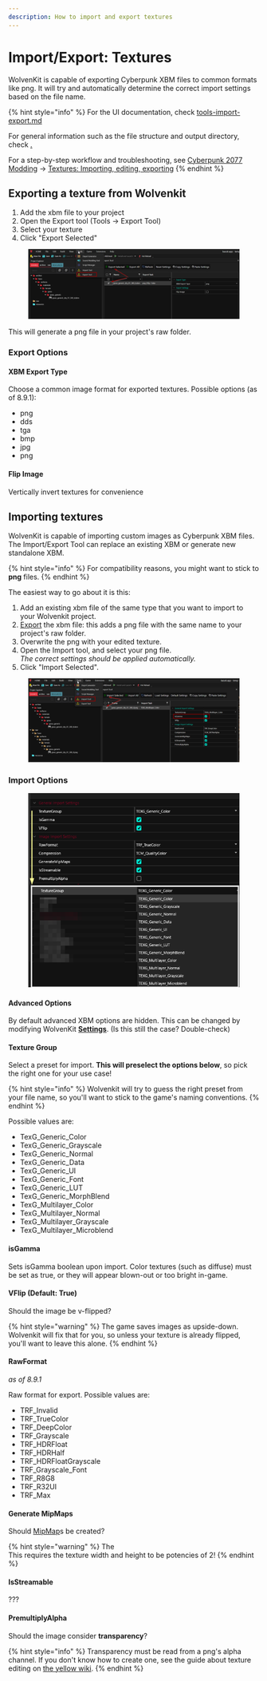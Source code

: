 ```yaml
---
description: How to import and export textures
---
```


# Import/Export: Textures

WolvenKit is capable of exporting Cyberpunk XBM files to common formats like png. It will try and automatically determine the correct import settings based on the file name.&#x20;

{% hint style="info" %}
For the UI documentation, check [tools-import-export.md](../../tools/tools-import-export.md "mention")

For general information such as the file structure and output directory, check [.](./ "mention")

For a step-by-step workflow and troubleshooting, see [Cyberpunk 2077 Modding](https://app.gitbook.com/o/-MP5ijqI11FeeX7c8-N8/s/4gzcGtLrr90pVjAWVdTc/ "mention") ->  [Textures: Importing, editing, exporting](https://app.gitbook.com/s/4gzcGtLrr90pVjAWVdTc/for-mod-creators/modding-guides/textures-and-luts/images-importing-editing-exporting "mention")
{% endhint %}

## Exporting a texture from Wolvenkit

1. Add the xbm file to your project
2. Open the Export tool (Tools -> Export Tool)
3. Select your texture
4. Click "Export Selected"

<figure><img src="../../../.gitbook/assets/images_export_selected.png" alt=""><figcaption></figcaption></figure>

This will generate a png file in your project's raw folder.

### Export Options

#### XBM Export Type

Choose a common image format for exported textures. Possible options (as of 8.9.1):

* png
* dds
* tga
* bmp
* jpg
* png

#### Flip Image

Vertically invert textures for convenience

## Importing textures

WolvenKit is capable of importing custom images as Cyberpunk XBM files. The Import/Export Tool can replace an existing XBM or generate new standalone XBM.&#x20;

{% hint style="info" %}
For compatibility reasons, you might want to stick to **png** files.
{% endhint %}

The easiest way to go about it is this:

1. Add an existing xbm file of the same type that you want to import to your Wolvenkit project.&#x20;
2. [Export](textures.md#exporting-a-texture-from-wolvenkit) the xbm file: this adds a png file with the same name to your project's raw folder.
3. Overwrite the png with your edited texture.
4. Open the Import tool, and select your png file. \
   _The correct settings should be applied automatically._&#x20;
5. Click "Import Selected".

<figure><img src="../../../.gitbook/assets/images_import_selected.png" alt=""><figcaption></figcaption></figure>

### Import Options

<figure><img src="../../../.gitbook/assets/wolvenkit_import_png.png" alt=""><figcaption></figcaption></figure>

####

#### Advanced Options

By default advanced XBM options are hidden. This can be changed by modifying WolvenKit [**Settings**](../../settings.md). (Is this still the case? Double-check)

#### Texture Group

Select a preset for import. **This will preselect the options below**, so pick  the right one for your use case!

{% hint style="info" %}
Wolvenkit will try to guess the right preset from your file name, so you'll want to stick to the game's naming conventions.
{% endhint %}

Possible values are:

* TexG\_Generic\_Color
* TexG\_Generic\_Grayscale
* TexG\_Generic\_Normal
* TexG\_Generic\_Data
* TexG\_Generic\_UI
* TexG\_Generic\_Font
* TexG\_Generic\_LUT
* TexG\_Generic\_MorphBlend
* TexG\_Multilayer\_Color
* TexG\_Multilayer\_Normal
* TexG\_Multilayer\_Grayscale
* TexG\_Multilayer\_Microblend

#### isGamma

Sets isGamma boolean upon import. Color textures (such as diffuse) must be set as true, or they will appear blown-out or too bright in-game.

#### VFlip (Default: True)

Should the image be v-flipped?

{% hint style="warning" %}
The game saves images as upside-down. Wolvenkit will fix that for you, so unless your texture is already flipped, you'll want to leave this alone.
{% endhint %}

#### RawFormat

_as of 8.9.1_

Raw format for export. Possible values are:

* TRF\_Invalid
* TRF\_TrueColor
* TRF\_DeepColor
* TRF\_Grayscale
* TRF\_HDRFloat
* TRF\_HDRHalf
* TRF\_HDRFloatGrayscale
* TRF\_Grayscale\_Font
* TRF\_R8G8
* TRF\_R32UI
* TRF\_Max

#### Generate MipMaps

Should [MipMap](https://en.wikipedia.org/wiki/Mipmap)s be created?

{% hint style="warning" %}
The \
This requires the texture width and height to be potencies of 2!
{% endhint %}

#### IsStreamable

???

#### PremultiplyAlpha

Should the image consider **transparency**?&#x20;

{% hint style="info" %}
Transparency must be read from a png's alpha channel. If you don't know how to create one, see the guide about texture editing on [the yellow wiki](https://app.gitbook.com/s/4gzcGtLrr90pVjAWVdTc/for-mod-creators/modding-guides/textures-and-luts/images-importing-editing-exporting).
{% endhint %}


